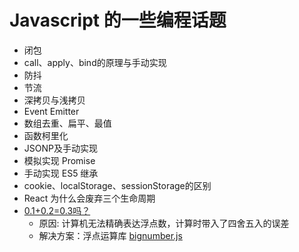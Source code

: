 # Javascript 的一些编程话题

* 闭包
* call、apply、bind的原理与手动实现
* 防抖
* 节流
* 深拷贝与浅拷贝
* Event Emitter
* 数组去重、扁平、最值
* 函数柯里化
* JSONP及手动实现
* 模拟实现 Promise
* 手动实现 ES5 继承
* cookie、localStorage、sessionStorage的区别
* React 为什么会废弃三个生命周期
* [0.1+0.2=0.3吗？](https://segmentfault.com/a/1190000012175422)
    * 原因: 计算机无法精确表达浮点数，计算时带入了四舍五入的误差
    * 解决方案：浮点运算库 [bignumber.js](https://mikemcl.github.io/bignumber.js/)